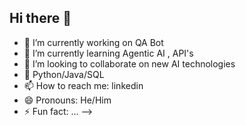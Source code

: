 ## Hi there 👋


- 🔭 I’m currently working on QA Bot 
- 🌱 I’m currently learning Agentic AI , API's 
- 👯 I’m looking to collaborate on new AI technologies
- 💬 Python/Java/SQL
- 📫 How to reach me: linkedin
- 😄 Pronouns: He/Him
- ⚡ Fun fact: ...
-->
